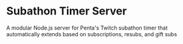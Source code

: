 # Subathon Timer Server

A modular Node.js server for Penta's Twitch subathon timer that automatically extends based on subscriptions, resubs, and gift subs
